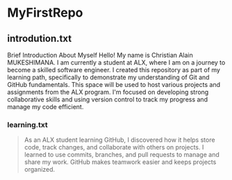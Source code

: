 # MyFirstRepo
## introdution.txt
Brief Introduction About Myself
Hello! My name is Christian Alain MUKESHIMANA. I am currently a student at ALX, where I am on a journey to become a skilled software engineer. I created this repository as part of my learning path, specifically to demonstrate my understanding of Git and GitHub fundamentals.
This space will be used to host various projects and assignments from the ALX program. I'm focused on developing strong collaborative skills and using version control to track my progress and manage my code efficient.
### learning.txt
> As an ALX student learning GitHub, I discovered how it helps store code, track changes, and collaborate with others on projects. I learned to use commits, branches, and pull requests to manage and share my work. GitHub makes teamwork easier and keeps projects organized.
